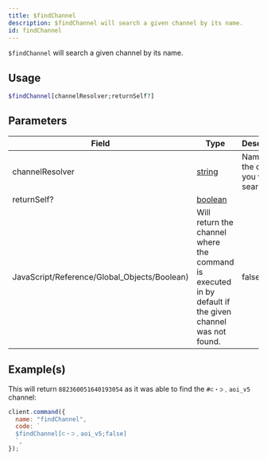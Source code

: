 ```yaml
---
title: $findChannel
description: $findChannel will search a given channel by its name.
id: findChannel
---
```


`$findChannel` will search a given channel by its name.

## Usage

```php
$findChannel[channelResolver;returnSelf?]
```

## Parameters

| Field                                        | Type                                                                                                    | Description                                 | Required |
| -------------------------------------------- | ------------------------------------------------------------------------------------------------------- | ------------------------------------------- | :------: |
| channelResolver                              | [string](https://developer.mozilla.org/en-US/docs/Web/JavaScript/Reference/Global_Objects/String)       | Name of the channel you want to search for. |   true   |
| returnSelf?                                  | [boolean](https://developer.mozilla.org/en-US/docs/Web/JavaScript/Reference/Global_Objects/Boolean)     |
| JavaScript/Reference/Global_Objects/Boolean) | Will return the channel where the command is executed in by default if the given channel was not found. | false                                       |

## Example(s)

This will return `882360051640193054` as it was able to find the `#⊂・⊃﹐aoi_v5` channel:

```javascript
client.command({
  name: "findChannel",
  code: `
  $findChannel[⊂・⊃﹐aoi_v5;false]
  `,
});
```
